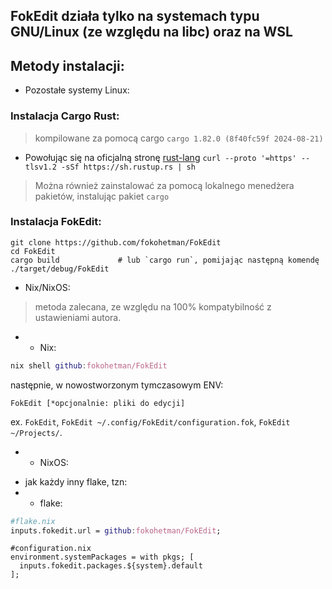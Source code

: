 ## FokEdit działa **tylko** na systemach typu GNU/Linux (ze względu na libc) oraz na WSL

## Metody instalacji:



* Pozostałe systemy Linux:
### Instalacja Cargo Rust:
> kompilowane za pomocą cargo `cargo 1.82.0 (8f40fc59f 2024-08-21)`
- Powołując się na oficjalną stronę [rust-lang](<https://www.rust-lang.org/learn/get-started>)
```curl --proto '=https' --tlsv1.2 -sSf https://sh.rustup.rs | sh```
> Można również zainstalować za pomocą lokalnego menedżera pakietów, instalując pakiet `cargo`
### Instalacja FokEdit:

```
git clone https://github.com/fokohetman/FokEdit
cd FokEdit
cargo build             # lub `cargo run`, pomijając następną komendę
./target/debug/FokEdit
```


* Nix/NixOS:
> metoda zalecana, ze względu na 100% kompatybilność z ustawieniami autora.
* * Nix:
```nix
nix shell github:fokohetman/FokEdit
```
następnie, w nowostworzonym tymczasowym ENV:
```
FokEdit [*opcjonalnie: pliki do edycji]
```
ex. `FokEdit`, `FokEdit ~/.config/FokEdit/configuration.fok`, `FokEdit ~/Projects/`.
* * NixOS:
- jak każdy inny flake, tzn:
- - flake:
```nix
#flake.nix
inputs.fokedit.url = github:fokohetman/FokEdit;
```
```
#configuration.nix
environment.systemPackages = with pkgs; [
  inputs.fokedit.packages.${system}.default
];
```
